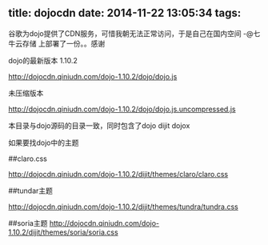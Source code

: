 title: dojocdn
date: 2014-11-22 13:05:34
tags:
---

谷歌为dojo提供了CDN服务，可惜我朝无法正常访问，于是自己在国内空间 -@七牛云存储 上部署了一份。。感谢

dojo的最新版本 1.10.2

<http://dojocdn.qiniudn.com/dojo-1.10.2/dojo/dojo.js>

未压缩版本

<http://dojocdn.qiniudn.com/dojo-1.10.2/dojo/dojo.js.uncompressed.js>


本目录与dojo源码的目录一致，同时包含了dojo dijit dojox

如果要找dojo中的主题

##claro.css

<http://dojocdn.qiniudn.com/dojo-1.10.2/dijit/themes/claro/claro.css>

##tundar主题

<http://dojocdn.qiniudn.com/dojo-1.10.2/dijit/themes/tundra/tundra.css>

##soria主题
http://dojocdn.qiniudn.com/dojo-1.10.2/dijit/themes/soria/soria.css